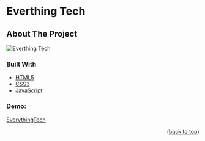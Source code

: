 # Everthing Tech
<div id="top"></div>





<!-- ABOUT THE PROJECT -->
## About The Project

![Everthing Tech](https://user-images.githubusercontent.com/42435299/161439443-385fe3fc-3b9e-4dbd-a38d-30f144939923.png)






### Built With

* [HTML5](https://google.com/)
* [CSS3](https://google.com/)
* [JavaScript](https://google.com/)

### Demo:
[EverythingTech](https://gcodiac.github.io/Tech/)

<p align="right">(<a href="#top">back to top</a>)</p>
